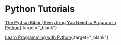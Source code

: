 # Python Tutorials

[The Python Bible | Everything You Need to Program in Python](https://hackr.io/tutorials/learn-python){:target="_blank"}

[Learn Programming with Python](https://www.udemy.com/draft/94632/learn/v4/t/lecture/2301742){:target="_blank"}
